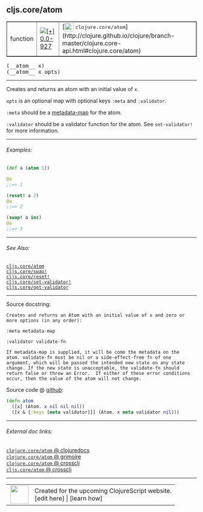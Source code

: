 ## cljs.core/atom



 <table border="1">
<tr>
<td>function</td>
<td><a href="https://github.com/cljsinfo/cljs-api-docs/tree/0.0-927"><img valign="middle" alt="[+] 0.0-927" title="Added in 0.0-927" src="https://img.shields.io/badge/+-0.0--927-lightgrey.svg"></a> </td>
<td>
[<img height="24px" valign="middle" src="http://i.imgur.com/1GjPKvB.png"> <samp>clojure.core/atom</samp>](http://clojure.github.io/clojure/branch-master/clojure.core-api.html#clojure.core/atom)
</td>
</tr>
</table>


 <samp>
(__atom__ x)<br>
</samp>
 <samp>
(__atom__ x opts)<br>
</samp>

---

Creates and returns an atom with an initial value of `x`.

`opts` is an optional map with optional keys `:meta` and `:validator`.

`:meta` should be a [metadata-map](http://clojure.org/metadata) for the atom.

`:validator` should be a validator function for the atom. See `set-validator!`
for more information.

---

###### Examples:

```clj
(def a (atom 1))

@a
;;=> 1

(reset! a 2)
@a
;;=> 2

(swap! a inc)
@a
;;=> 3
```

---

###### See Also:

[`cljs.core/atom`](cljs.core_atom.md)<br>
[`cljs.core/swap!`](cljs.core_swapBANG.md)<br>
[`cljs.core/reset!`](cljs.core_resetBANG.md)<br>
[`cljs.core/set-validator!`](cljs.core_set-validatorBANG.md)<br>
[`cljs.core/get-validator`](cljs.core_get-validator.md)<br>

---


Source docstring:

```
Creates and returns an Atom with an initial value of x and zero or
more options (in any order):

:meta metadata-map

:validator validate-fn

If metadata-map is supplied, it will be come the metadata on the
atom. validate-fn must be nil or a side-effect-free fn of one
argument, which will be passed the intended new state on any state
change. If the new state is unacceptable, the validate-fn should
return false or throw an Error.  If either of these error conditions
occur, then the value of the atom will not change.
```


Source code @ [github](https://github.com/clojure/clojurescript/blob/r2156/src/cljs/cljs/core.cljs#L7070-L7085):

```clj
(defn atom
  ([x] (Atom. x nil nil nil))
  ([x & {:keys [meta validator]}] (Atom. x meta validator nil)))
```

<!--
Repo - tag - source tree - lines:

 <pre>
clojurescript @ r2156
└── src
    └── cljs
        └── cljs
            └── <ins>[core.cljs:7070-7085](https://github.com/clojure/clojurescript/blob/r2156/src/cljs/cljs/core.cljs#L7070-L7085)</ins>
</pre>

-->

---



###### External doc links:

[`clojure.core/atom` @ clojuredocs](http://clojuredocs.org/clojure.core/atom)<br>
[`clojure.core/atom` @ grimoire](http://conj.io/store/v1/org.clojure/clojure/1.7.0-beta3/clj/clojure.core/atom/)<br>
[`clojure.core/atom` @ crossclj](http://crossclj.info/fun/clojure.core/atom.html)<br>
[`cljs.core/atom` @ crossclj](http://crossclj.info/fun/cljs.core.cljs/atom.html)<br>

---

 <table>
<tr><td>
<img valign="middle" align="right" width="48px" src="http://i.imgur.com/Hi20huC.png">
</td><td>
Created for the upcoming ClojureScript website.<br>
[edit here] | [learn how]
</td></tr></table>

[edit here]:https://github.com/cljsinfo/cljs-api-docs/blob/master/cljsdoc/cljs.core_atom.cljsdoc
[learn how]:https://github.com/cljsinfo/cljs-api-docs/wiki/cljsdoc-files

<!--

This information was too distracting to show to readers, but I'll leave it
commented here since it is helpful to:

- pretty-print the data used to generate this document
- and show how to retrieve that data



The API data for this symbol:

```clj
{:description "Creates and returns an atom with an initial value of `x`.\n\n`opts` is an optional map with optional keys `:meta` and `:validator`.\n\n`:meta` should be a [metadata-map](http://clojure.org/metadata) for the atom.\n\n`:validator` should be a validator function for the atom. See `set-validator!`\nfor more information.",
 :ns "cljs.core",
 :name "atom",
 :signature ["[x]" "[x opts]"],
 :history [["+" "0.0-927"]],
 :type "function",
 :related ["cljs.core/atom"
           "cljs.core/swap!"
           "cljs.core/reset!"
           "cljs.core/set-validator!"
           "cljs.core/get-validator"],
 :full-name-encode "cljs.core_atom",
 :source {:code "(defn atom\n  ([x] (Atom. x nil nil nil))\n  ([x & {:keys [meta validator]}] (Atom. x meta validator nil)))",
          :title "Source code",
          :repo "clojurescript",
          :tag "r2156",
          :filename "src/cljs/cljs/core.cljs",
          :lines [7070 7085]},
 :examples [{:id "e6a38a",
             :content "```clj\n(def a (atom 1))\n\n@a\n;;=> 1\n\n(reset! a 2)\n@a\n;;=> 2\n\n(swap! a inc)\n@a\n;;=> 3\n```"}],
 :full-name "cljs.core/atom",
 :clj-symbol "clojure.core/atom",
 :docstring "Creates and returns an Atom with an initial value of x and zero or\nmore options (in any order):\n\n:meta metadata-map\n\n:validator validate-fn\n\nIf metadata-map is supplied, it will be come the metadata on the\natom. validate-fn must be nil or a side-effect-free fn of one\nargument, which will be passed the intended new state on any state\nchange. If the new state is unacceptable, the validate-fn should\nreturn false or throw an Error.  If either of these error conditions\noccur, then the value of the atom will not change."}

```

Retrieve the API data for this symbol:

```clj
;; from Clojure REPL
(require '[clojure.edn :as edn])
(-> (slurp "https://raw.githubusercontent.com/cljsinfo/cljs-api-docs/catalog/cljs-api.edn")
    (edn/read-string)
    (get-in [:symbols "cljs.core/atom"]))
```

-->
